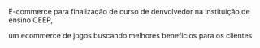 E-commerce para finalização de curso de denvolvedor na instituição de ensino CEEP,

um ecommerce de jogos buscando melhores beneficios para os clientes
